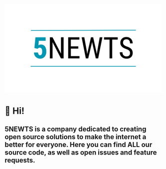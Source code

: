 ![5NEWTS](https://github.com/5newts/.github/blob/main/images/logo_large.png)

# 👋 Hi! 

## 5NEWTS is a company dedicated to creating open source solutions to make the internet a better for everyone. Here you can find ALL our source code, as well as open issues and feature requests.
